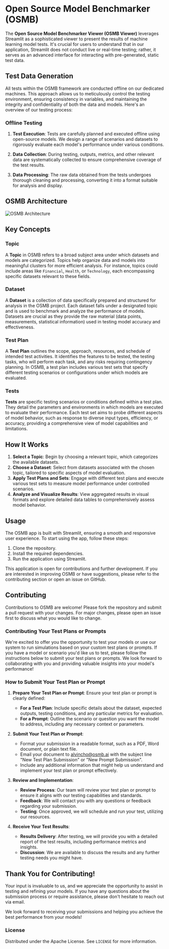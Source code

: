 # Open Source Model Benchmarker (OSMB)

The **Open Source Model Benchmarker Viewer (OSMB Viewer)** leverages Streamlit as a sophisticated viewer to present the results of machine learning model tests. It's crucial for users to understand that in our application, Streamlit does not conduct live or real-time testing; rather, it serves as an advanced interface for interacting with pre-generated, static test data.

## Test Data Generation

All tests within the OSMB framework are conducted offline on our dedicated machines. This approach allows us to meticulously control the testing environment, ensuring consistency in variables, and maintaining the integrity and confidentiality of both the data and models. Here's an overview of our testing process:

### Offline Testing

1. **Test Execution**: Tests are carefully planned and executed offline using open-source models. We design a range of scenarios and datasets to rigorously evaluate each model's performance under various conditions.

2. **Data Collection**: During testing, outputs, metrics, and other relevant data are systematically collected to ensure comprehensive coverage of the test results.

3. **Data Processing**: The raw data obtained from the tests undergoes thorough cleaning and processing, converting it into a format suitable for analysis and display.

## OSMB Architecture
![OSMB Architecture](../images/Prompits-OSMB.jpg)

## Key Concepts

### Topic
A **Topic** in OSMB refers to a broad subject area under which datasets and models are categorized. Topics help organize data and models into meaningful clusters for more efficient analysis. For instance, topics could include areas like `Financial`, `Health`, or `Technology`, each encompassing specific datasets relevant to these fields.

### Dataset
A **Dataset** is a collection of data specifically prepared and structured for analysis in the OSMB project. Each dataset falls under a designated topic and is used to benchmark and analyze the performance of models. Datasets are crucial as they provide the raw material (data points, measurements, statistical information) used in testing model accuracy and effectiveness.

### Test Plan
A **Test Plan** outlines the scope, approach, resources, and schedule of intended test activities. It identifies the features to be tested, the testing tasks, who will perform each task, and any risks requiring contingency planning. In OSMB, a test plan includes various test sets that specify different testing scenarios or configurations under which models are evaluated.

### Tests
**Tests** are specific testing scenarios or conditions defined within a test plan. They detail the parameters and environments in which models are executed to evaluate their performance. Each test set aims to probe different aspects of model behavior, such as response to diverse input types, efficiency, or accuracy, providing a comprehensive view of model capabilities and limitations.

## How It Works

1. **Select a Topic**: Begin by choosing a relevant topic, which categorizes the available datasets.
2. **Choose a Dataset**: Select from datasets associated with the chosen topic, tailored to specific aspects of model evaluation.
3. **Apply Test Plans and Sets**: Engage with different test plans and execute various test sets to measure model performance under controlled scenarios.
4. **Analyze and Visualize Results**: View aggregated results in visual formats and explore detailed data tables to comprehensively assess model behavior.

## Usage

The OSMB app is built with Streamlit, ensuring a smooth and responsive user experience. To start using the app, follow these steps:
1. Clone the repository.
2. Install the required dependencies.
3. Run the application using Streamlit.

This application is open for contributions and further development. If you are interested in improving OSMB or have suggestions, please refer to the contributing section or open an issue on GitHub.

## Contributing

Contributions to OSMB are welcome! Please fork the repository and submit a pull request with your changes. For major changes, please open an issue first to discuss what you would like to change.

### Contributing Your Test Plans or Prompts

We're excited to offer you the opportunity to test your models or use our system to run simulations based on your custom test plans or prompts. If you have a model or scenario you'd like us to test, please follow the instructions below to submit your test plans or prompts. We look forward to collaborating with you and providing valuable insights into your model's performance!

### How to Submit Your Test Plan or Prompt

1. **Prepare Your Test Plan or Prompt**: Ensure your test plan or prompt is clearly defined:
    - **For a Test Plan**: Include specific details about the dataset, expected outputs, testing conditions, and any particular metrics for evaluation.
    - **For a Prompt**: Outline the scenario or question you want the model to address, including any necessary context or parameters.

2. **Submit Your Test Plan or Prompt**:
    - Format your submission in a readable format, such as a PDF, Word document, or plain text file.
    - Email your document to [alvincho@osmb.ai](mailto:alvincho@osmb.ai) with the subject line "New Test Plan Submission" or "New Prompt Submission".
    - Include any additional information that might help us understand and implement your test plan or prompt effectively.

3. **Review and Implementation**:
    - **Review Process**: Our team will review your test plan or prompt to ensure it aligns with our testing capabilities and standards.
    - **Feedback**: We will contact you with any questions or feedback regarding your submission.
    - **Testing**: Once approved, we will schedule and run your test, utilizing our resources.

4. **Receive Your Test Results**:
    - **Results Delivery**: After testing, we will provide you with a detailed report of the test results, including performance metrics and insights.
    - **Discussion**: We are available to discuss the results and any further testing needs you might have.

## Thank You for Contributing!

Your input is invaluable to us, and we appreciate the opportunity to assist in testing and refining your models. If you have any questions about the submission process or require assistance, please don't hesitate to reach out via email.

We look forward to receiving your submissions and helping you achieve the best performance from your models!

### License

Distributed under the Apache License. See `LICENSE` for more information.
